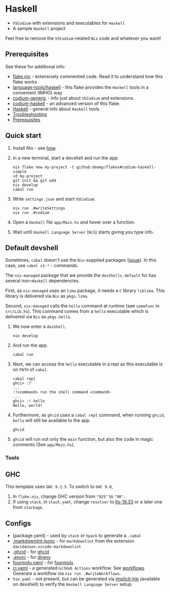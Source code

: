 # Haskell

- `VSCodium` with extensions and executables for `Haskell`
- A sample `Haskell` project

Feel free to remove the `VSCodium`-related `Nix` code and whatever you want!

## Prerequisites

See these for additional info:

- [flake.nix](./flake.nix) - extensively commented code. Read it to understand how this flake works
- [language-tools/haskell](https://github.com/deemp/flakes/blob/main/language-tools/haskell/flake.nix) - this flake provides the `Haskell` tools in a convenient (IMHO) way
- [codium-generic](https://github.com/deemp/flakes/tree/main/templates/codium/generic#readme) - info just about `VSCodium` and extensions.
- [codium-haskell](https://github.com/deemp/flakes/tree/main/templates/codium/haskell#readme) - an advanced version of this flake.
- [Haskell](https://github.com/deemp/flakes/blob/main/README/Haskell.md) - general info about `Haskell` tools
- [Troubleshooting](https://github.com/deemp/flakes/blob/main/README/Troubleshooting.md)
- [Prerequisites](https://github.com/deemp/flakes#prerequisites)

## Quick start

1. Install Nix - see [how](https://github.com/deemp/flakes/blob/main/README/InstallNix.md).

1. In a new terminal, start a devshell and run the app:

    ```console
    nix flake new my-project -t github:deemp/flakes#codium-haskell-simple
    cd my-project
    git init && git add
    nix develop
    cabal run
    ```

1. Write `settings.json` and start `VSCodium`:

    ```console
    nix run .#writeSettings
    nix run .#codium .
    ```

1. Open a `Haskell` file `app/Main.hs` and hover over a function.

1. Wait until `Haskell Language Server` (`HLS`) starts giving you type info.

## Default devshell

Sometimes, `cabal` doesn't use the `Nix`-supplied packages ([issue](https://github.com/NixOS/nixpkgs/issues/130556#issuecomment-1114239002)). In this case, use `cabal v1-*` - commands.

The `nix-managed` package that we provide the `devShells.default` for has several non-`Haskell` dependencies.

First, as `nix-managed` uses an `lzma` package, it needs a `C` library `liblzma`. This library is delivered via `Nix` as `pkgs.lzma`.

Second, `nix-managed` calls the `hello` command at runtime (see `someFunc` in `src/Lib.hs`). This command comes from a `hello` executable which is delivered via `Nix` as `pkgs.hello`.

1. We now enter a `devShell`.

    ```console
    nix develop
    ```

1. And run the app.

    ```console
    cabal run
    ```

1. Next, we can access the `hello` executable in a repl as this executable is on `PATH` of `cabal`.

    ```console
    cabal repl
    ghci> :?
    ...
    :!<command> run the shell command <command>
    ...
    ghci> :! hello
    Hello, world!
    ```

1. Furthermore, as `ghcid` uses a `cabal repl` command, when running `ghcid`, `hello` will still be available to the app.

    ```console
    ghcid
    ```

1. `ghcid` will run not only the `main` function, but also the code in magic comments (See `app/Main.hs`).

### Tools

## GHC

This template uses `GHC 9.2.5`. To switch to `GHC 9.0`,

1. In `flake.nix`, change GHC version from `"925"` to `"90"`.
1. If using `stack`, in `stack.yaml`, change `resolver` to [lts-19.33](https://www.stackage.org/lts-19.33) or a later one from `stackage`.

## Configs

- [package.yaml] - used by `stack` or `hpack` to generate a `.cabal`
- [.markdownlint.jsonc](./.markdownlint.jsonc) - for `markdownlint` from the extension `davidanson.vscode-markdownlint`
- [.ghcid](./.ghcid) - for [ghcid](https://github.com/ndmitchell/ghcid)
- [.envrc](./.envrc) - for [direnv](https://github.com/direnv/direnv)
- [fourmolu.yaml](./fourmolu.yaml) - for [fourmolu](https://github.com/fourmolu/fourmolu#configuration)
- [ci.yaml](.github/workflows/ci.yaml) - a generated `GitHub Actions` workflow. See [workflows](https://github.com/deemp/flakes/tree/main/workflows). Generate a workflow via `nix run .#writeWorkflows`.
- `hie.yaml` - not present, but can be generated via [implicit-hie](https://github.com/Avi-D-coder/implicit-hie) (available on devshell) to verify the `Haskell Language Server` setup.
